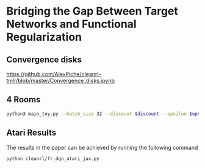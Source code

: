 # Bridging the Gap Between Target Networks and Functional Regularization

## Convergence disks

https://github.com/AlexPiche/cleanrl-tmlr/blob/master/Convergence_disks.ipynb

## 4 Rooms

```bash
python3 main_toy.py --batch_size 32 --discount $discount --epsilon $epsilon --target_update_freq $freq --use_target_net 0 --seed $seed --reg_weight $reg_weight --size 11
```

## Atari Results

The results in the paper can be achieved by running the following command

```bash
python cleanrl/fr_dqn_atari_jax.py
```
